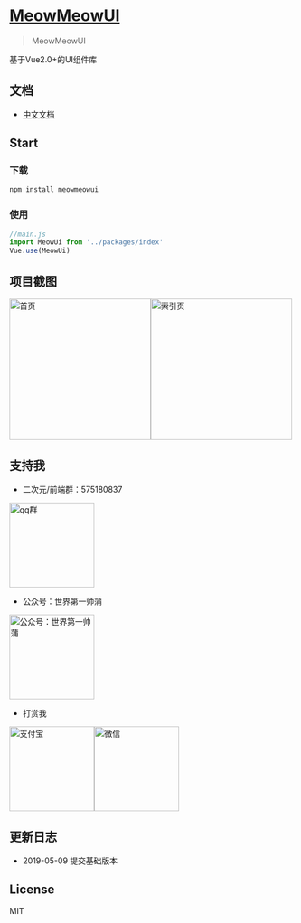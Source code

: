 # [MeowMeowUI](https://calamus.wiki/MeowMeowUI/)

> MeowMeowUI

基于Vue2.0+的UI组件库

## 文档
- [中文文档](https://calamus.wiki/MeowMeowUI/)

## Start
### 下载
```bash
npm install meowmeowui
```
### 使用
```js
//main.js
import MeowUi from '../packages/index'
Vue.use(MeowUi)
```

## 项目截图
<div style="display:flex">
    <img src="https://cdn.calamus.xyz/meowui/home.png" alt="首页" width="250"  />
    <img src="https://cdn.calamus.xyz/meowui/MeowuiIndex.png" alt="索引页" width="250"  />
</div>


## 支持我
- 二次元/前端群：575180837

 <img src="https://cdn.calamus.xyz/qq%E7%BE%A4.png" alt="qq群" width="150"  />

- 公众号：世界第一帅蒲

<img src="https://cdn.calamus.xyz/wechat.jpg" alt="公众号：世界第一帅蒲" width="150"  />

- 打赏我

<div style="display:flex">
    <img src="https://cdn.calamus.xyz/mayun.bmp" alt="支付宝" width="150"  />
    <img src="https://cdn.calamus.xyz/mahuateng.bmp" alt="微信" width="150"  />
</div>

## 更新日志
- 2019-05-09
  提交基础版本

## License
MIT
